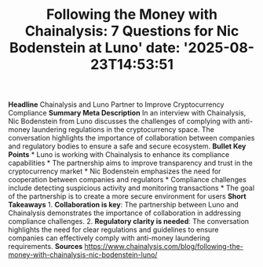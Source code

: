 ﻿---
title: "Following the Money with Chainalysis: 7 Questions for Nic Bodenstein at Luno'
date: '2025-08-23T14:53:51"
category: "Markets"
summary: ""
slug: "following the money with chainalysis 7 questions for nic bod"
source_urls:
  - "https://www.chainalysis.com/blog/following-the-money-with-chainalysis-nic-bodenstein-luno/"
seo:
  title: "Following the Money with Chainalysis: 7 Questions for Nic Bodenstein at Luno | Hash n Hedge'
  description: '"
  keywords: ["news", "markets", "brief"]
---
**Headline** Chainalysis and Luno Partner to Improve Cryptocurrency Compliance  **Summary Meta Description** In an interview with Chainalysis, Nic Bodenstein from Luno discusses the challenges of complying with anti-money laundering regulations in the cryptocurrency space. The conversation highlights the importance of collaboration between companies and regulatory bodies to ensure a safe and secure ecosystem.  **Bullet Key Points**  * Luno is working with Chainalysis to enhance its compliance capabilities * The partnership aims to improve transparency and trust in the cryptocurrency market * Nic Bodenstein emphasizes the need for cooperation between companies and regulators * Compliance challenges include detecting suspicious activity and monitoring transactions * The goal of the partnership is to create a more secure environment for users  **Short Takeaways**  1. **Collaboration is key**: The partnership between Luno and Chainalysis demonstrates the importance of collaboration in addressing compliance challenges. 2. **Regulatory clarity is needed**: The conversation highlights the need for clear regulations and guidelines to ensure companies can effectively comply with anti-money laundering requirements.  **Sources** https://www.chainalysis.com/blog/following-the-money-with-chainalysis-nic-bodenstein-luno/ 
